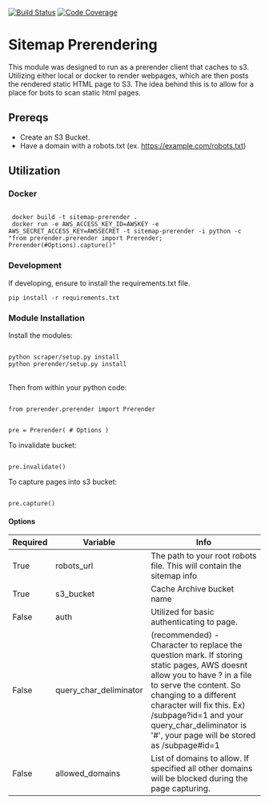 [![Build Status](https://travis-ci.com/danquack/Sitemap-Prerendering-S3.svg?branch=master)](https://travis-ci.com/danquack/Sitemap-Prerendering-S3)
[![Code Coverage](https://codecov.io/gh/danquack/Sitemap-Prerendering-S3/branch/master/graph/badge.svg)](https://codecov.io/gh/danquack/Sitemap-Prerendering-S3)

# Sitemap Prerendering
This module was designed to run as a prerender client that caches to s3. Utilizing either local or docker to render webpages, which are then posts the rendered static HTML page to S3. The idea behind this is to allow for a place for bots to scan static html pages.

## Prereqs
- Create an S3 Bucket. 
- Have a domain with a robots.txt (ex. https://example.com/robots.txt)

## Utilization
### Docker
<code>
 docker build -t sitemap-prerender . 
 docker run -e AWS_ACCESS_KEY_ID=AWSKEY -e AWS_SECRET_ACCESS_KEY=AWSSECRET -t sitemap-prerender -i python -c "from prerender.prerender import Prerender; Prerender(#Options).capture()"
</code>

### Development

If developing, ensure to install the requirements.txt file.

<code>pip install -r requirements.txt</code>

### Module Installation
Install the modules:

<code>
python scraper/setup.py install
python prerender/setup.py install
</code>

<br>

Then from within your python code:

<code>
from prerender.prerender import Prerender

pre = Prerender(
    # Options
)</code>

To invalidate bucket:

<code>
pre.invalidate()
</code>

To capture pages into s3 bucket:

<code>
pre.capture()
</code>


#### Options
<table>
  <thead>
    <th>
      Required
    </th>
    <th>
      Variable
    </th>
    <th>
      Info
    </th>
  </thead>
  <tr>
    <td>
      True
    </td>
    <td>
      robots_url
    </td>
    <td>
      The path to your root robots file. This will contain the sitemap info
    </td>
  </tr>
  <tr>
    <td>
      True
    </td>
    <td>
      s3_bucket
    </td>
    <td>
      Cache Archive bucket name
    </td>
  </tr>
    <tr>
    <td>
      False
    </td>
    <td>
      auth
    </td>
    <td>
      Utilized for basic authenticating to page.
    </td>
  </tr>
    </tr>
    <tr>
    <td>
      False
    </td>
    <td>
      query_char_deliminator
    </td>
    <td>
      (recommended) - Character to replace the question mark. 
      If storing static pages, AWS doesnt allow you to have ? in a file to serve the content. So changing to a different character will fix this.
      Ex) /subpage?id=1 and your query_char_deliminator is '#', your page will be stored as /subpage#id=1
    </td>
  </tr>
  <tr>
    <td>
      False
    </td>
    <td>
      allowed_domains
    </td>
    <td>
      List of domains to allow. If specified all other domains will be blocked during the page capturing.
    </td>
  </tr>
</table>